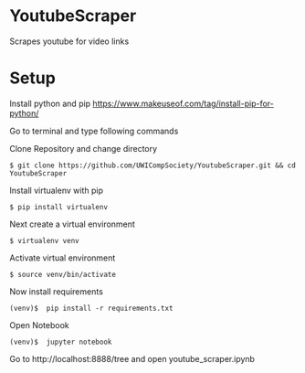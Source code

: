 # YoutubeScraper

Scrapes youtube for video links


# Setup

Install python and pip https://www.makeuseof.com/tag/install-pip-for-python/

Go to terminal and type following commands

Clone Repository and change directory
```
$ git clone https://github.com/UWICompSociety/YoutubeScraper.git && cd YoutubeScraper
```

Install virtualenv with pip
```
$ pip install virtualenv
```

Next create a virtual environment

```
$ virtualenv venv
```

Activate virtual environment

```
$ source venv/bin/activate
```
Now install requirements

```
(venv)$  pip install -r requirements.txt
```

Open Notebook

```
(venv)$  jupyter notebook
```

Go to http://localhost:8888/tree and open youtube_scraper.ipynb
